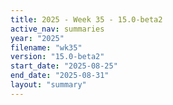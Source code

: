 ```yaml
---
title: 2025 - Week 35 - 15.0-beta2
active_nav: summaries
year: "2025"
filename: "wk35"
version: "15.0-beta2"
start_date: "2025-08-25"
end_date: "2025-08-31"
layout: "summary"
---
```


